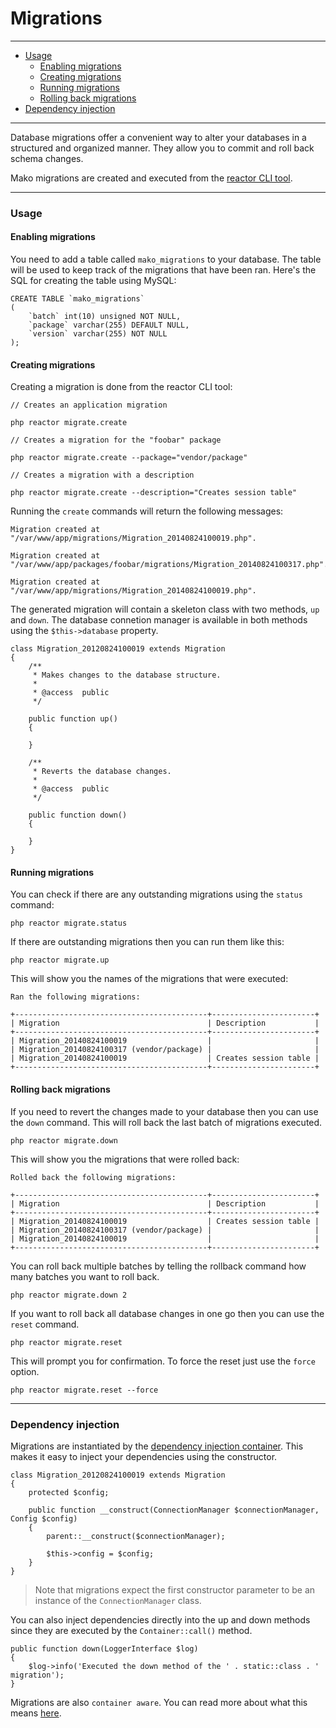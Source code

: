 # Migrations

--------------------------------------------------------

* [Usage](#usage)
	- [Enabling migrations](#usage:enabling_migrations)
	- [Creating migrations](#usage:creating_migrations)
	- [Running migrations](#usage:running_migrations)
	- [Rolling back migrations](#usage:rolling_back_migrations)
* [Dependency injection](#dependency_injection)

--------------------------------------------------------

Database migrations offer a convenient way to alter your databases in a structured and organized manner. They allow you to commit and roll back schema changes.

Mako migrations are created and executed from the [reactor CLI tool](:base_url:/docs/:version:/command-line:basics).

--------------------------------------------------------

<a id="usage"></a>

### Usage

<a id="usage:enabling_migrations"></a>

#### Enabling migrations

You need to add a table called ```mako_migrations``` to your database. The table will be used to keep track of the migrations that have been ran. Here's the SQL for creating the table using MySQL:

	CREATE TABLE `mako_migrations`
	(
		`batch` int(10) unsigned NOT NULL,
		`package` varchar(255) DEFAULT NULL,
		`version` varchar(255) NOT NULL
	);

<a id="usage:creating_migrations"></a>

#### Creating migrations

Creating a migration is done from the reactor CLI tool:

	// Creates an application migration

	php reactor migrate.create

	// Creates a migration for the "foobar" package

	php reactor migrate.create --package="vendor/package"

	// Creates a migration with a description

	php reactor migrate.create --description="Creates session table"

Running the ```create``` commands will return the following messages:

	Migration created at "/var/www/app/migrations/Migration_20140824100019.php".

	Migration created at "/var/www/app/packages/foobar/migrations/Migration_20140824100317.php".

	Migration created at "/var/www/app/migrations/Migration_20140824100019.php".

The generated migration will contain a skeleton class with two methods, ```up``` and ```down```. The database connetion manager is available in both methods using the ```$this->database``` property.

	class Migration_20120824100019 extends Migration
	{
		/**
		 * Makes changes to the database structure.
		 *
		 * @access  public
		 */

		public function up()
		{

		}

		/**
		 * Reverts the database changes.
		 *
		 * @access  public
		 */

		public function down()
		{

		}
	}

<a id="usage:running_migrations"></a>

#### Running migrations

You can check if there are any outstanding migrations using the ```status``` command:

	php reactor migrate.status

If there are outstanding migrations then you can run them like this:

	php reactor migrate.up

This will show you the names of the migrations that were executed:

	Ran the following migrations:

	+-------------------------------------------+-----------------------+
	| Migration                                 | Description           |
	+-------------------------------------------+-----------------------+
	| Migration_20140824100019                  |                       |
	| Migration_20140824100317 (vendor/package) |                       |
	| Migration_20140824100019                  | Creates session table |
	+-------------------------------------------+-----------------------+

<a id="usage:rolling_back_migrations"></a>

#### Rolling back migrations

If you need to revert the changes made to your database then you can use the ```down``` command. This will roll back the last batch of migrations executed.

	php reactor migrate.down

This will show you the migrations that were rolled back:

	Rolled back the following migrations:

	+-------------------------------------------+-----------------------+
	| Migration                                 | Description           |
	+-------------------------------------------+-----------------------+
	| Migration_20140824100019                  | Creates session table |
	| Migration_20140824100317 (vendor/package) |                       |
	| Migration_20140824100019                  |                       |
	+-------------------------------------------+-----------------------+

You can roll back multiple batches by telling the rollback command how many batches you want to roll back.

	php reactor migrate.down 2

If you want to roll back all database changes in one go then you can use the ```reset``` command.

	php reactor migrate.reset

This will prompt you for confirmation. To force the reset just use the ```force``` option.

	php reactor migrate.reset --force

--------------------------------------------------------

<a id="dependency_injection"></a>

### Dependency injection

Migrations are instantiated by the [dependency injection container](:base_url:/docs/:version:/getting-started:dependency-injection). This makes it easy to inject your dependencies using the constructor.

	class Migration_20120824100019 extends Migration
	{
		protected $config;

		public function __construct(ConnectionManager $connectionManager, Config $config)
		{
			parent::__construct($connectionManager);

			$this->config = $config;
		}
	}

> Note that migrations expect the first constructor parameter to be an instance of the ```ConnectionManager``` class.


You can also inject dependencies directly into the up and down methods since they are executed by the ```Container::call()``` method.

	public function down(LoggerInterface $log)
	{
		$log->info('Executed the down method of the ' . static::class . ' migration');
	}

Migrations are also ```container aware```. You can read more about what this means [here](:base_url:/docs/:version:/getting-started:dependency-injection#container-aware).
